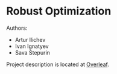# Robust Optimization

Authors:
* Artur Ilichev
* Ivan Ignatyev
* Sava Stepurin

Project description is located at [Overleaf](https://www.overleaf.com/read/tbjdmwpxrycg).
